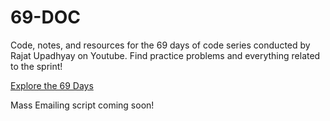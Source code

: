 # 69-DOC
Code, notes, and resources for the 69 days of code series conducted by Rajat Upadhyay on Youtube. Find practice problems and everything related to the sprint!

[Explore the 69 Days](https://www.youtube.com/watch?v=MZnyid7ZI_8&t=878s)

Mass Emailing script coming soon!
